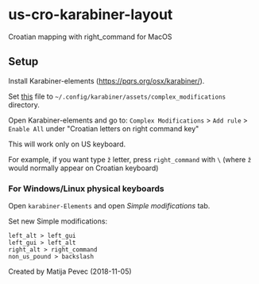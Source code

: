 # us-cro-karabiner-layout

Croatian mapping with right_command for MacOS

## Setup

Install Karabiner-elements (https://pqrs.org/osx/karabiner/).

Set [this](https://bitbucket.org/mightymatth8/us-cro-karabiner-layout/raw/master/us-cro-layout-karabiner.json) file to `~/.config/karabiner/assets/complex_modifications` directory.

Open Karabiner-elements and go to: `Complex Modifications` > `Add rule` > `Enable All` under "Croatian letters on right command key"

This will work only on US keyboard.

For example, if you want type `ž` letter, press `right_command` with `\` (where `ž` would normally appear on Croatian keyboard)

### For Windows/Linux physical keyboards

Open `karabiner-Elements` and open _Simple modifications_ tab.

Set new Simple modifications:
```
left_alt > left_gui
left_gui > left_alt
right_alt > right_command
non_us_pound > backslash
```

Created by Matija Pevec (2018-11-05)